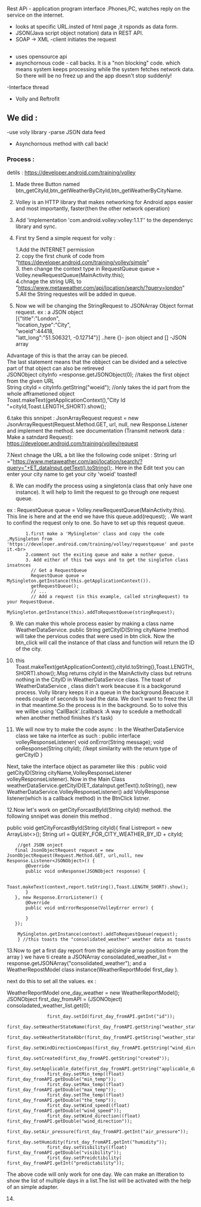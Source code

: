 Rest APi - application program interface .Phones,PC, watches reply on the service on the internet.
- looks at specific URL.insted of html page ,it rsponds as data form.
- JSON(Java script object notation) data in REST API. 
- SOAP -> XML
-client initiates the request 

## 
- uses opensource api
- asynchornous code - call backs. It is a "non blocking" code. which means system keeps processing 
while the system fetches network data. So there will be no freez up and the app doesn't stop suddenly!

-Interface thread 
- Volly and Reftrofit 

## We did : 
-use voly library
-parse JSON data feed
- Asynchornous method with call back!

### Process :
detils : https://developer.android.com/training/volley <br>
1. Made three Button named btn_getCityId,btn_getWeatherByCityId,btn_getWeatherByCityName.
2. Volley is an HTTP library that makes networking for Android apps easier and most importantly, faster(then the other network operation)
3. Add 'implementation 'com.android.volley:volley:1.1.1'' to the dependenyc library and sync.
4. First try Send a simple request for volly :

    1.Add the INTERNET permission <br>
    2. copy the first chunk of code from "https://developer.android.com/training/volley/simple" <br>
    3. then change the context type in RequestQueue queue = Volley.newRequestQueue(MainActivity.this); <br>
    4.chnage the string URL to "https://www.metaweather.com/api/location/search/?query=london" <br>
    5.All the String requestes will be added in queue.
5. Now we will be changing the StringRequest to JSONArray Object format request.
ex : a JSON object  <br>
[{"title":"London", <br>
"location_type":"City", <br>
"woeid":44418, <br>
"latt_long":"51.506321, -0.12714"}]  ..here {}- json object and [] -JSON array <br>


 Advantage of this is that the array can be pieced. <br>
The last statement means that the obbject can be divided and a selective part of that object can also be retireved <br>
                            JSONObject cityInfo =response.getJSONObject(0); //takes the first object from the given URL <br>
                            String cityId = cityInfo.getString("woeid"); //only takes the id part from the whole afframetioned object <br>
                            Toast.makeText(getApplicationContext(),"City Id "+cityId,Toast.LENGTH_SHORT).show();


6.take this snnipet :  JsonArrayRequest request = new JsonArrayRequest(Request.Method.GET, url, null, new Response.Listener<JSONArray> and implement the method.
see documentation (Transmit network data : Make a satndard Request): https://developer.android.com/training/volley/request

7.Next chnage the URL a bit like the following code sniipet : String url ="https://www.metaweather.com/api/location/search/?query="+ET_dataInput.getText().toString();.
Here in the Edit text you can enter your city name to get your city 'woeid' toasted!

8. We can modify the process using a singleton(a class that only have one instance). It will help to limit the request to go through one request queue.

ex : RequestQueue queue = Volley.newRequestQueue(MainActivity.this). This line is here and at the end we have this  queue.add(request); . We want to confind the request
only to one. So have to set up this request queue. <br>

           1.first make a 'MySingleton' class and copy the code ,MySingleton from 'https://developer.android.com/training/volley/requestqueue' and paste it.<br>
           2.comment out the exiting queue and make a nother queue.
           3. Add either of this two ways and to get the singleTon class insatnces
             // Get a RequestQueue
             RequestQueue queue = MySingleton.getInstance(this.getApplicationContext()).
             getRequestQueue();
             // ...
             // Add a request (in this example, called stringRequest) to your RequestQueue.
             MySingleton.getInstance(this).addToRequestQueue(stringRequest);
             
             
9. We can make this whole process easier by making a class name WeatherDataService. public String getCityID(String cityName )method will take the pervious codes that were used in btn click.
Now the btn_click will call the instance of that class and function will return the ID of the city.

10. this Toast.makeText(getApplicationContext(),cityId.toString(),Toast.LENGTH_SHORT).show();.Msg  returns cityId in the MainActivity class but retruns nothing in the CityID in WeatherDataService class.
The toast of WeatherDataService , class didn't work beacuse it is a backgorund process. Volly library keeps it in a queue in the background.Beacuse it needs couple of seconds to load the data.
We don't want to freez the UI in that meantime.So the process is in the background. So to solve this we willbe using 'CallBack'.(callback :A way to scedule a methodcall when another method finishes it's task)



11. We will now try to make the code async :
In the WeatherDataService class we take na interfce as such :
public interface volleyResponseListener{
        void onError(String message);
        void onResponse(String cityId); //kept similarity with the return type of gerCityID
    }

Next, take the interface object as parameter like this : public void  getCityID(String cityName,VolleyResponseListener volleyResponseListener).
Now in the Main Class  weatherDataService.getCityID(ET_dataInput.getText().toString(), new WeatherDataService.VolleyResponseListener()  add VolyResponse listener(which is a callback method) in the BtnClick listner.


12.Now let's work on getCityForcastById(String cityId) method. the following snnipet was donein this method .

 public void getCityForcastById(String cityId){
        final List<WeatherReportModel>report = new ArrayList<>();
        String url = QUERY_FOR_CITY_WEATHER_BY_ID + cityId;

        //get JSON onject
       final JsonObjectRequest request = new JsonObjectRequest(Request.Method.GET, url,null, new Response.Listener<JSONObject>() {
           @Override
           public void onResponse(JSONObject response) {

               Toast.makeText(context,report.toString(),Toast.LENGTH_SHORT).show();
           }
       }, new Response.ErrorListener() {
           @Override
           public void onErrorResponse(VolleyError error) {

           }
       });

        MySingleton.getInstance(context).addToRequestQueue(request);
        } //this toasts the "consolidated_weather" weather data as toasts


13.Now to get a first day report from the api(single array position from the array )  we have ti create a  JSONArray consoladated_weather_list =  response.getJSONArray("consolidated_weather"); and a WeatherRepostModel class 
instance(WeatherReportModel first_day ).

next do this to set all the values. ex :

  WeatherReportModel one_day_weather = new WeatherReportModel();
 JSONObject first_day_fromAPI = (JSONObject) consoladated_weather_list.get(0);

                   first_day.setId(first_day_fromAPI.getInt("id"));
                   first_day.setWeatherStateName(first_day_fromAPI.getString("weather_state_name"));
                   first_day.setWeatherStateAbbr(first_day_fromAPI.getString("weather_state_abbr"));
                   first_day.setWindDirectionCompas(first_day_fromAPI.getString("wind_direction_compass"));
                   first_day.setCreated(first_day_fromAPI.getString("created"));
                   first_day.setApplicable_date(first_day_fromAPI.getString("applicable_date"));
                   first_day.setMin_temp((float) first_day_fromAPI.getDouble("min_temp"));
                   first_day.setMax_temp((float) first_day_fromAPI.getDouble("max_temp"));
                   first_day.setThe_temp((float) first_day_fromAPI.getDouble("the_temp"));
                   first_day.setWind_speed((float) first_day_fromAPI.getDouble("wind_speed"));
                   first_day.setWind_direction((float) first_day_fromAPI.getDouble("wind_direction"));
                   first_day.setAir_pressure(first_day_fromAPI.getInt("air_pressure"));
                   first_day.setHumidity(first_day_fromAPI.getInt("humidity"));
                   first_day.setVisbility((float) first_day_fromAPI.getDouble("visibility"));
                   first_day.setPreidctibility( first_day_fromAPI.getInt("predictability"));

The above code will only work for one day. We can make an itteration to show the list of multiple days in a list.The list will be activated with the help of an simple adapter.

14.

